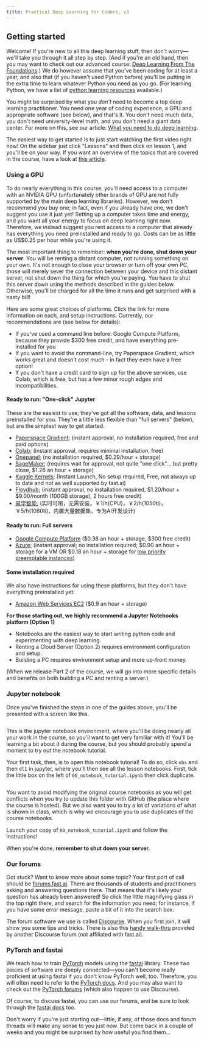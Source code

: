 ```yaml
---
title: Practical Deep Learning for Coders, v3
---
```


## Getting started

Welcome! If you're new to all this deep learning stuff, then don't worry&mdash;we'll take you through it all step by step. (And if you're an old hand, then you may want to check out our advanced course: [Deep Learning From The Foundations](/part2).) We do however assume that you've been coding for at least a year, and also that (if you haven't used Python before) you'll be putting in the extra time to learn whatever Python you need as you go. (For learning Python, we have a list of [python learning resources](https://forums.fast.ai/t/recommended-python-learning-resources/26888) available.)

You might be surprised by what you *don't* need to become a top deep learning practitioner. You need one year of coding experience, a GPU and appropriate software (see below), and that's it. You don't need much data, you don't need university-level math, and you don't need a giant data center. For more on this, see our article: [What you need to do deep learning](http://www.fast.ai/2017/11/16/what-you-need/).

The easiest way to get started is to just start watching the first video right now! On the sidebar just click "Lessons" and then click on lesson 1, and you'll be on your way. If you want an overview of the topics that are covered in the course, have a look at [this article](https://www.fast.ai/2019/01/24/course-v3/).

### Using a GPU

To do nearly everything in this course, you'll need access to a computer with an NVIDIA GPU (unfortunately other brands of GPU are not fully supported by the main deep learning libraries). However, we don't recommend you buy one; in fact, even if you already have one, we don't suggest you use it just yet! Setting up a computer takes time and energy, and you want all your energy to focus on deep learning right now. Therefore, we instead suggest you rent access to a computer that already has everything you need preinstalled and ready to go. Costs can be as little as US$0.25 per hour while you're using it.

 The most important thing to remember: **when you're done, shut down your server**. You will be renting a distant computer, not running something on your own. It's not enough to close your browser or turn off your own PC, those will merely sever the connection between your device and this distant server, not shut down the thing for which you're paying. You have to shut this server down using the methods described in the guides below. Otherwise, you'll be charged for all the time it runs and get surprised with a nasty bill!

Here are some great choices of platforms. Click the link for more information on each, and setup instructions. Currently, our recommendations are (see below for details):

- If you've used a command line before: Google Compute Platform, because they provide $300 free credit, and have everything pre-installed for you
- If you want to avoid the command-line, try Paperspace Gradient, which works great and doesn't cost much - in fact they even have a free option!
- If you don't have a credit card to sign up for the above services, use Colab, which is free, but has a few minor rough edges and incompatibilities.

#### Ready to run: "One-click" Jupyter

These are the easiest to use; they've got all the software, data, and lessons preinstalled for you. They're a little less flexible than "full servers" (below), but are the simplest way to get started.

- [Paperspace Gradient](/start_gradient.html); (instant approval, no installation required, free and paid options)
- [Colab](/start_colab.html); (instant approval, requires minimal installation, free)
- [Onepanel](/start_onepanel.html); (no installation required, $0.29/hour + storage)
- [SageMaker](/start_sagemaker.html); (requires wait for approval, not quite "one click"... but pretty close, $1.26 an hour + storage)
- [Kaggle Kernels](/start_kaggle.html); (Instant Launch, No setup required, Free, not always up to date and not as well supported by fast.ai)
- [Floydhub](/start_floydhub.html); (instant approval, no installation required, $1.20/hour + $9.00/month (100GB storage), 2 hours free credit)
- [易学智能](/start_easyaiforum.html); (实时可用，无需安装，￥1/h(CPU)，￥2/h(1050ti)，￥5/h(1080ti)，内置大量数据集，专为AI开发设计)

#### Ready to run: Full servers

- [Google Compute Platform](/start_gcp.html) ($0.38 an hour + storage, $300 free credit)
- [Azure](/start_azure.html); (instant approval; no installation required; $0.90 an hour + storage for a VM OR $0.18 an hour + storage for [low priority preemptable instances](https://docs.microsoft.com/azure/virtual-machine-scale-sets/virtual-machine-scale-sets-use-low-priority))

#### Some installation required

We also have instructions for using these platforms, but they don't have everything preinstalled yet:

- [Amazon Web Services EC2](/start_aws.html) ($0.9 an hour + storage)

**For those starting out, we highly recommend a Jupyter Notebooks platform (Option 1)**

* Notebooks are the easiest way to start writing python code and experimenting with deep learning.
* Renting a Cloud Server (Option 2) requires environment configuration and setup.
* Building a PC requires environment setup and more up-front money.

(When we release Part 2 of the course, we will go into more specific details and benefits on both building a PC and renting a server.)

### Jupyter notebook

Once you've finished the steps in one of the guides above, you'll be presented with a screen like this.

<img alt="" src="/images/jupyter.png" class="screenshot">

 This is the jupyter notebook environment, where you'll be doing nearly all your work in the course, so you'll want to get very familiar with it! You'll be learning a bit about it during the course, but you should probably spend a moment to try out the notebook tutorial.

Your first task, then, is to open this notebook tutorial! To do so, click `nbs` and then `dl1` in jupyter, where you'll then see all the lesson notebooks. First, tick the little box on the left of `00_notebook_tutorial.ipynb` then click duplicate.

<img alt="" src="/images/duplicate.png" class="screenshot">

You want to avoid modifying the original course notebooks as you will get conflicts when you try to update this folder with GitHub (the place where the course is hosted). But we also want you to try a lot of variations of what is shown in class, which is why we encourage you to use duplicates of the course notebooks.

Launch your copy of `00_notebook_tutorial.ipynb` and follow the instructions!

When you're done, **remember to shut down your server**.

### Our forums

Got stuck? Want to know more about some topic? Your first port of call should be [forums.fast.ai](https://forums.fast.ai/). There are thousands of students and practitioners asking and answering questions there. That means that it's likely your question has already been answered! So click the little magnifying glass in the top right there, and search for the information you need; for instance, if you have some error message, paste a bit of it into the search box.

The forum software we use is called [Discourse](https://www.discourse.org/about). When you first join, it will show you some tips and tricks. There is also this [handy walk-thru](https://forums.episodeinteractive.com/t/a-quick-how-to-for-discourse/48/1) provided by another Discourse forum (not affiliated with fast.ai).

### PyTorch and fastai

We teach how to train [PyTorch](https://pytorch.org/) models using the [fastai](https://docs.fast.ai) library. These two pieces of software are deeply connected&mdash;you can't become really proficient at using fastai if you don't know PyTorch well, too. Therefore, you will often need to refer to the [PyTorch docs](https://pytorch.org/docs/stable/index.html). And you may also want to check out the [PyTorch forums](https://discuss.pytorch.org/) (which also happen to use Discourse).

Of course, to discuss fastai, you can use our forums, and be sure to look through the [fastai docs](https://docs.fast.ai) too.

Don't worry if you're just starting out&mdash;little, if any, of those docs and forum threads will make any sense to you just now. But come back in a couple of weeks and you might be surprised by how useful you find them...
